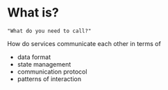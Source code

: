 # What is?

```admonish hint
"What do you need to call?"
```

How do services communicate each other in terms of
* data format
* state management
* communication protocol
* patterns of interaction

